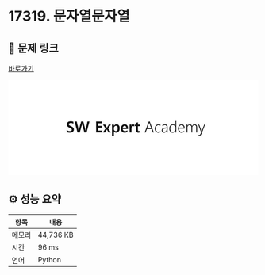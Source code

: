 # 17319. 문자열문자열

## 🔗 문제 링크

[바로가기](https://swexpertacademy.com/main/code/problem/problemDetail.do?contestProbId=AYgEiwbKy48DFARP)

![SWEA 로고](../../images/swea.jpg)

## ⚙️ 성능 요약

| 항목   | 내용      |
| ------ | --------- |
| 메모리 | 44,736 KB |
| 시간   | 96 ms     |
| 언어   | Python    |
